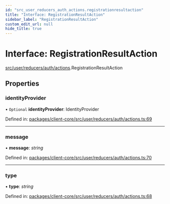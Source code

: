 ```yaml
---
id: "src_user_reducers_auth_actions.registrationresultaction"
title: "Interface: RegistrationResultAction"
sidebar_label: "RegistrationResultAction"
custom_edit_url: null
hide_title: true
---
```


# Interface: RegistrationResultAction

[src/user/reducers/auth/actions](../modules/src_user_reducers_auth_actions.md).RegistrationResultAction

## Properties

### identityProvider

• `Optional` **identityProvider**: IdentityProvider

Defined in: [packages/client-core/src/user/reducers/auth/actions.ts:69](https://github.com/xr3ngine/xr3ngine/blob/7e8e151f1/packages/client-core/src/user/reducers/auth/actions.ts#L69)

___

### message

• **message**: *string*

Defined in: [packages/client-core/src/user/reducers/auth/actions.ts:70](https://github.com/xr3ngine/xr3ngine/blob/7e8e151f1/packages/client-core/src/user/reducers/auth/actions.ts#L70)

___

### type

• **type**: *string*

Defined in: [packages/client-core/src/user/reducers/auth/actions.ts:68](https://github.com/xr3ngine/xr3ngine/blob/7e8e151f1/packages/client-core/src/user/reducers/auth/actions.ts#L68)
